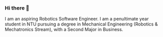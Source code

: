 ### Hi there 👋
I am an aspiring Robotics Software Engineer. I am a penultimate year student in NTU pursuing a degree in Mechanical Engineering (Robotics & Mechatronics Stream), with a Second Major in Business.
<!--
**znpok/znpok** is a ✨ _special_ ✨ repository because its `README.md` (this file) appears on your GitHub profile.

Here are some ideas to get you started:

- 🔭 I’m currently working on ...
- 🌱 I’m currently learning ...
- 👯 I’m looking to collaborate on ...
- 🤔 I’m looking for help with ...
- 💬 Ask me about ...
- 📫 How to reach me: ...
- 😄 Pronouns: ...
- ⚡ Fun fact: ...
-->
